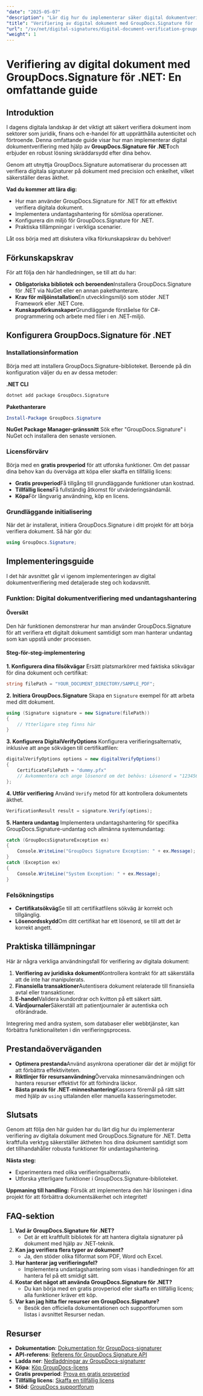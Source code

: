 ```yaml
---
"date": "2025-05-07"
"description": "Lär dig hur du implementerar säker digital dokumentverifiering med GroupDocs.Signature för .NET. Den här guiden täcker installation, implementering och verkliga tillämpningar."
"title": "Verifiering av digital dokument med GroupDocs.Signature för .NET – en omfattande guide"
"url": "/sv/net/digital-signatures/digital-document-verification-groupdocs-signature-dotnet/"
"weight": 1
---
```


# Verifiering av digital dokument med GroupDocs.Signature för .NET: En omfattande guide

## Introduktion

I dagens digitala landskap är det viktigt att säkert verifiera dokument inom sektorer som juridik, finans och e-handel för att upprätthålla autenticitet och förtroende. Denna omfattande guide visar hur man implementerar digital dokumentverifiering med hjälp av **GroupDocs.Signature för .NET**och erbjuder en robust lösning skräddarsydd efter dina behov.

Genom att utnyttja GroupDocs.Signature automatiserar du processen att verifiera digitala signaturer på dokument med precision och enkelhet, vilket säkerställer deras äkthet.

**Vad du kommer att lära dig:**
- Hur man använder GroupDocs.Signature för .NET för att effektivt verifiera digitala dokument.
- Implementera undantagshantering för sömlösa operationer.
- Konfigurera din miljö för GroupDocs.Signature för .NET.
- Praktiska tillämpningar i verkliga scenarier.

Låt oss börja med att diskutera vilka förkunskapskrav du behöver!

## Förkunskapskrav

För att följa den här handledningen, se till att du har:
- **Obligatoriska bibliotek och beroenden**Installera GroupDocs.Signature för .NET via NuGet eller en annan pakethanterare.
- **Krav för miljöinstallation**En utvecklingsmiljö som stöder .NET Framework eller .NET Core.
- **Kunskapsförkunskaper**Grundläggande förståelse för C#-programmering och arbete med filer i en .NET-miljö.

## Konfigurera GroupDocs.Signature för .NET

### Installationsinformation

Börja med att installera GroupDocs.Signature-biblioteket. Beroende på din konfiguration väljer du en av dessa metoder:

**.NET CLI**
```bash
dotnet add package GroupDocs.Signature
```

**Pakethanterare**
```powershell
Install-Package GroupDocs.Signature
```

**NuGet Package Manager-gränssnitt**
Sök efter "GroupDocs.Signature" i NuGet och installera den senaste versionen.

### Licensförvärv

Börja med en **gratis provperiod** för att utforska funktioner. Om det passar dina behov kan du överväga att köpa eller skaffa en tillfällig licens:
- **Gratis provperiod**Få tillgång till grundläggande funktioner utan kostnad.
- **Tillfällig licens**Få fullständig åtkomst för utvärderingsändamål.
- **Köpa**För långvarig användning, köp en licens.

### Grundläggande initialisering

När det är installerat, initiera GroupDocs.Signature i ditt projekt för att börja verifiera dokument. Så här gör du:
```csharp
using GroupDocs.Signature;
```

## Implementeringsguide

I det här avsnittet går vi igenom implementeringen av digital dokumentverifiering med detaljerade steg och kodavsnitt.

### Funktion: Digital dokumentverifiering med undantagshantering

#### Översikt
Den här funktionen demonstrerar hur man använder GroupDocs.Signature för att verifiera ett digitalt dokument samtidigt som man hanterar undantag som kan uppstå under processen.

#### Steg-för-steg-implementering

**1. Konfigurera dina filsökvägar**
Ersätt platsmarkörer med faktiska sökvägar för dina dokument och certifikat:
```csharp
string filePath = "YOUR_DOCUMENT_DIRECTORY/SAMPLE_PDF";
```

**2. Initiera GroupDocs.Signature**
Skapa en `Signature` exempel för att arbeta med ditt dokument.
```csharp
using (Signature signature = new Signature(filePath))
{
    // Ytterligare steg finns här
}
```

**3. Konfigurera DigitalVerifyOptions**
Konfigurera verifieringsalternativ, inklusive att ange sökvägen till certifikatfilen:
```csharp
digitalVerifyOptions options = new digitalVerifyOptions()
{
    CertificateFilePath = "dummy.pfx"
    // Avkommentera och ange lösenord om det behövs: Lösenord = "1234567890"
};
```

**4. Utför verifiering**
Använd `Verify` metod för att kontrollera dokumentets äkthet.
```csharp
VerificationResult result = signature.Verify(options);
```

**5. Hantera undantag**
Implementera undantagshantering för specifika GroupDocs.Signature-undantag och allmänna systemundantag:
```csharp
catch (GroupDocsSignatureException ex)
{
    Console.WriteLine("GroupDocs Signature Exception: " + ex.Message);
}
catch (Exception ex)
{
    Console.WriteLine("System Exception: " + ex.Message);
}
```

### Felsökningstips
- **Certifikatsökväg**Se till att certifikatfilens sökväg är korrekt och tillgänglig.
- **Lösenordsskydd**Om ditt certifikat har ett lösenord, se till att det är korrekt angett.

## Praktiska tillämpningar
Här är några verkliga användningsfall för verifiering av digitala dokument:
1. **Verifiering av juridiska dokument**Kontrollera kontrakt för att säkerställa att de inte har manipulerats.
2. **Finansiella transaktioner**Autentisera dokument relaterade till finansiella avtal eller transaktioner.
3. **E-handel**Validera kundordrar och kvitton på ett säkert sätt.
4. **Vårdjournaler**Säkerställ att patientjournaler är autentiska och oförändrade.

Integrering med andra system, som databaser eller webbtjänster, kan förbättra funktionaliteten i din verifieringsprocess.

## Prestandaöverväganden
- **Optimera prestanda**Använd asynkrona operationer där det är möjligt för att förbättra effektiviteten.
- **Riktlinjer för resursanvändning**Övervaka minnesanvändningen och hantera resurser effektivt för att förhindra läckor.
- **Bästa praxis för .NET-minneshantering**Kassera föremål på rätt sätt med hjälp av `using` uttalanden eller manuella kasseringsmetoder.

## Slutsats
Genom att följa den här guiden har du lärt dig hur du implementerar verifiering av digitala dokument med GroupDocs.Signature för .NET. Detta kraftfulla verktyg säkerställer äktheten hos dina dokument samtidigt som det tillhandahåller robusta funktioner för undantagshantering.

**Nästa steg:**
- Experimentera med olika verifieringsalternativ.
- Utforska ytterligare funktioner i GroupDocs.Signature-biblioteket.

**Uppmaning till handling:** Försök att implementera den här lösningen i dina projekt för att förbättra dokumentsäkerhet och integritet!

## FAQ-sektion
1. **Vad är GroupDocs.Signature för .NET?**
   - Det är ett kraftfullt bibliotek för att hantera digitala signaturer på dokument med hjälp av .NET-teknik.
2. **Kan jag verifiera flera typer av dokument?**
   - Ja, den stöder olika filformat som PDF, Word och Excel.
3. **Hur hanterar jag verifieringsfel?**
   - Implementera undantagshantering som visas i handledningen för att hantera fel på ett smidigt sätt.
4. **Kostar det något att använda GroupDocs.Signature för .NET?**
   - Du kan börja med en gratis provperiod eller skaffa en tillfällig licens; alla funktioner kräver ett köp.
5. **Var kan jag hitta fler resurser om GroupDocs.Signature?**
   - Besök den officiella dokumentationen och supportforumen som listas i avsnittet Resurser nedan.

## Resurser
- **Dokumentation**: [Dokumentation för GroupDocs-signaturer](https://docs.groupdocs.com/signature/net/)
- **API-referens**: [Referens för GroupDocs Signature API](https://reference.groupdocs.com/signature/net/)
- **Ladda ner**: [Nedladdningar av GroupDocs-signaturer](https://releases.groupdocs.com/signature/net/)
- **Köpa**: [Köp GroupDocs-licens](https://purchase.groupdocs.com/buy)
- **Gratis provperiod**: [Prova en gratis provperiod](https://releases.groupdocs.com/signature/net/)
- **Tillfällig licens**: [Skaffa en tillfällig licens](https://purchase.groupdocs.com/temporary-license/)
- **Stöd**: [GroupDocs supportforum](https://forum.groupdocs.com/c/signature/)